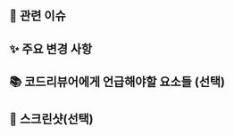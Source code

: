 ## 📌 관련 이슈
<!-- 관련있는 이슈 번호(#000)을 적어주세요.
  해당 pull request merge와 함께 이슈를 닫으려면
  closed #Issue_number를 적어주세요 -->


## ✨ 주요 변경 사항
<!-- 변경 사항에 대한 설명을 적어주세요 -->


## 📚 코드리뷰어에게 언급해야할 요소들 (선택)
<!-- 참고할 사항이 있다면 적어주세요 -->


## 📸 스크린샷(선택)
<!-- 스크린샷이 필요한 과제면 스크린샷을 첨부해주세요 -->

